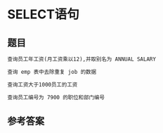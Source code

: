 # SELECT语句

## 题目

```markdown
查询员工年工资(月工资乘以12),并取别名为 ANNUAL SALARY

查询 emp 表中去除重复 job 的数据

查询工资大于1000员工的工资

查询员工编号为 7900 的职位和部门编号
```



参考答案
---

